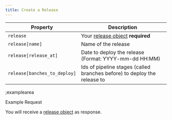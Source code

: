 ```yaml
---
title: Create a Release
---
```


| Property | Description |
|---|---|
| `release` | Your [release object](#core-resources/releases/object) **required** |
| `release[name]` | Name of the release |
| `release[release_at]` | Date to deploy the release (Format: YYYY-mm-dd HH:MM) |
| `release[banches_to_deploy]` | Ids of pipeline stages (called branches before) to deploy the release to  |

;examplearea

Example Request

<RequestExample url="https://mapi.storyblok.com/v1/spaces/656/releases/" httpMethod="POST" :requestObject='{"release":{
  "name":"Summer Special",
  "release_at":"2025-01-01 01:01",
  "banches_to_deploy":[123, 456]
}}'></RequestExample>

You will receive a [release object](#core-resources/release/object) as response.
